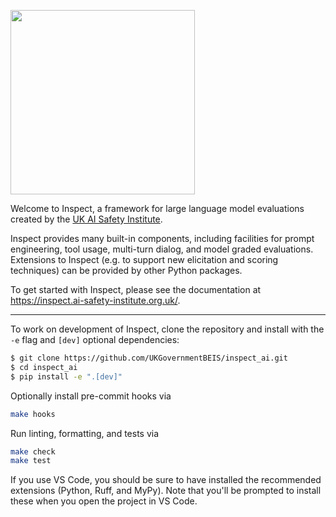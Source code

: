 [<img width="295" src="https://inspect.ai-safety-institute.org.uk/images/aisi-logo.png" />](https://www.gov.uk/government/organisations/ai-safety-institute)

Welcome to Inspect, a framework for large language model evaluations created by the [UK AI Safety Institute](https://www.gov.uk/government/organisations/ai-safety-institute).

Inspect provides many built-in components, including facilities for prompt engineering, tool usage, multi-turn dialog, and model graded evaluations. Extensions to Inspect (e.g. to support new elicitation and scoring techniques) can be provided by other Python packages.

To get started with Inspect, please see the documentation at <https://inspect.ai-safety-institute.org.uk/>.

***



To work on development of Inspect, clone the repository and install with the `-e` flag and `[dev]` optional dependencies:

```bash
$ git clone https://github.com/UKGovernmentBEIS/inspect_ai.git
$ cd inspect_ai
$ pip install -e ".[dev]"
```

Optionally install pre-commit hooks via
```bash
make hooks
```

Run linting, formatting, and tests via
```bash
make check
make test
```

If you use VS Code, you should be sure to have installed the recommended extensions (Python, Ruff, and MyPy). Note that you'll be prompted to install these when you open the project in VS Code.
